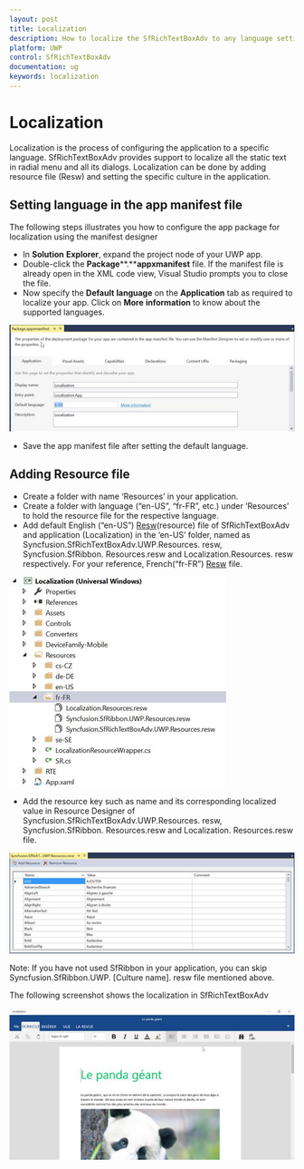 ```yaml
---
layout: post
title: Localization
description: How to localize the SfRichTextBoxAdv to any language settings
platform: UWP
control: SfRichTextBoxAdv
documentation: ug
keywords: localization
---
```

# Localization

Localization is the process of configuring the application to a specific language. SfRichTextBoxAdv provides support to localize all the static text in radial menu and all its dialogs. Localization can be done by adding resource file (Resw) and setting the specific culture in the application.

## Setting language in the app manifest file

The following steps illustrates you how to configure the app package for localization using the manifest designer

* In **Solution** **Explorer**, expand the project node of your UWP app.
* Double-click the **Package****.****appxmanifest** file. If the manifest file is already open in the XML code view, Visual Studio prompts you to close the file.
* Now specify the **Default** **language** on the **Application** tab as required to localize your app. Click on **More** **information** to know about the supported languages.

![](Localization_images/Localization_img1.jpeg)


* Save the app manifest file after setting the default language.

## Adding Resource file

* Create a folder with name ‘Resources’ in your application.
* Create a folder with language (“en-US”, “fr-FR”, etc.) under ‘Resources’ to hold the resource file for the respective language.
* Add default English (“en-US”) [Resw](http://www.syncfusion.com/downloads/support/directtrac/general/ze/Resources_File-1713514901)(resource) file of SfRichTextBoxAdv and application (Localization) in the ‘en-US’ folder, named as Syncfusion.SfRichTextBoxAdv.UWP.Resources. resw, Syncfusion.SfRibbon. Resources.resw and Localization.Resources. resw respectively. For your reference, French(“fr-FR”) [Resw](http://www.syncfusion.com/downloads/support/directtrac/general/ze/Resources2076091381) file.

![](Localization_images/Localization_img2.jpeg)


* Add the resource key such as name and its corresponding localized value in Resource Designer of Syncfusion.SfRichTextBoxAdv.UWP.Resources. resw, Syncfusion.SfRibbon. Resources.resw and Localization. Resources.resw file.

![](Localization_images/Localization_img3.jpeg)


Note: If you have not used SfRibbon in your application, you can skip Syncfusion.SfRibbon.UWP. [Culture name]. resw file mentioned above.

The following screenshot shows the localization in SfRichTextBoxAdv

![](Localization_images/Localization_img4.jpeg)



